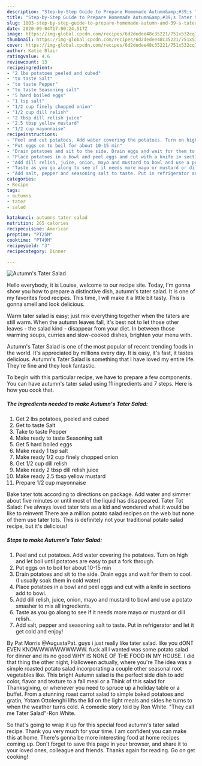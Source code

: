 ```yaml
---
description: "Step-by-Step Guide to Prepare Homemade Autumn&amp;#39;s Tater Salad"
title: "Step-by-Step Guide to Prepare Homemade Autumn&amp;#39;s Tater Salad"
slug: 1803-step-by-step-guide-to-prepare-homemade-autumn-and-39-s-tater-salad
date: 2020-09-04T17:00:24.517Z
image: https://img-global.cpcdn.com/recipes/6d2dedee48c35221/751x532cq70/autumns-tater-salad-recipe-main-photo.jpg
thumbnail: https://img-global.cpcdn.com/recipes/6d2dedee48c35221/751x532cq70/autumns-tater-salad-recipe-main-photo.jpg
cover: https://img-global.cpcdn.com/recipes/6d2dedee48c35221/751x532cq70/autumns-tater-salad-recipe-main-photo.jpg
author: Katie Blair
ratingvalue: 4.6
reviewcount: 13
recipeingredient:
- "2 lbs potatoes peeled and cubed"
- "to taste Salt"
- "to taste Pepper"
- "to taste Seasoning salt"
- "5 hard boiled eggs"
- "1 tsp salt"
- "1/2 cup finely chopped onion"
- "1/2 cup dill relish"
- "2 tbsp dill relish juice"
- "2.5 tbsp yellow mustard"
- "1/2 cup mayonnaise"
recipeinstructions:
- "Peel and cut potatoes. Add water covering the potatoes. Turn on high and let boil until potatoes are easy to put a fork through."
- "Put eggs on to boil for about 10-15 min"
- "Drain potatoes and sit to the side. Drain eggs and wait for them to cool. (I usually soak them in cold water)"
- "Place potatoes in a bowl and peel eggs and cut with a knife in sections add to bowl."
- "Add dill relish, juice, onion, mayo and mustard to bowl and use a potato smasher to mix all ingredients."
- "Taste as you go along to see if it needs more mayo or mustard or dill relish."
- "Add salt, pepper and seasoning salt to taste. Put in refrigerator and let it get cold and enjoy!"
categories:
- Recipe
tags:
- autumns
- tater
- salad

katakunci: autumns tater salad 
nutrition: 265 calories
recipecuisine: American
preptime: "PT25M"
cooktime: "PT49M"
recipeyield: "3"
recipecategory: Dinner

---
```



![Autumn&#39;s Tater Salad](https://img-global.cpcdn.com/recipes/6d2dedee48c35221/751x532cq70/autumns-tater-salad-recipe-main-photo.jpg)

Hello everybody, it is Louise, welcome to our recipe site. Today, I'm gonna show you how to prepare a distinctive dish, autumn&#39;s tater salad. It is one of my favorites food recipes. This time, I will make it a little bit tasty. This is gonna smell and look delicious.

Warm tater salad is easy; just mix everything together when the taters are still warm. When the autumn leaves fall, it&#39;s best not to let those other leaves - the salad kind - disappear from your diet. In between those warming soups, curries and slow-cooked dishes, brighten your menu with.

Autumn&#39;s Tater Salad is one of the most popular of recent trending foods in the world. It's appreciated by millions every day. It is easy, it's fast, it tastes delicious. Autumn&#39;s Tater Salad is something that I have loved my entire life. They're fine and they look fantastic.


To begin with this particular recipe, we have to prepare a few components. You can have autumn&#39;s tater salad using 11 ingredients and 7 steps. Here is how you cook that.

<!--inarticleads1-->

##### The ingredients needed to make Autumn&#39;s Tater Salad:

1. Get 2 lbs potatoes, peeled and cubed
1. Get to taste Salt
1. Take to taste Pepper
1. Make ready to taste Seasoning salt
1. Get 5 hard boiled eggs
1. Make ready 1 tsp salt
1. Make ready 1/2 cup finely chopped onion
1. Get 1/2 cup dill relish
1. Make ready 2 tbsp dill relish juice
1. Make ready 2.5 tbsp yellow mustard
1. Prepare 1/2 cup mayonnaise


Bake tater tots according to directions on package. Add water and simmer about five minutes or until most of the liquid has disappeared. Tater Tot Salad: I&#39;ve always loved tater tots as a kid and wondered what it would be like to reinvent There are a million potato salad recipes on the web but none of them use tater tots. This is definitely not your traditional potato salad recipe, but it&#39;s delicious! 

<!--inarticleads2-->

##### Steps to make Autumn&#39;s Tater Salad:

1. Peel and cut potatoes. Add water covering the potatoes. Turn on high and let boil until potatoes are easy to put a fork through.
1. Put eggs on to boil for about 10-15 min
1. Drain potatoes and sit to the side. Drain eggs and wait for them to cool. (I usually soak them in cold water)
1. Place potatoes in a bowl and peel eggs and cut with a knife in sections add to bowl.
1. Add dill relish, juice, onion, mayo and mustard to bowl and use a potato smasher to mix all ingredients.
1. Taste as you go along to see if it needs more mayo or mustard or dill relish.
1. Add salt, pepper and seasoning salt to taste. Put in refrigerator and let it get cold and enjoy!


By Pat Morris @AugustaPat. guys i just really like tater salad. like you dONT EVEN KNOWWWWWWWWWW. fuck all I wanted was some potato salad for dinner and its no good WHY IS NONE OF THE FOOD IN MY HOUSE. I did that thing the other night, Halloween actually, where you&#39;re The idea was a simple roasted potato salad incorporating a couple other seasonal root vegetables like. This bright Autumn salad is the perfect side dish to add color, flavor and texture to a fall meal or a Think of this salad for Thanksgiving, or whenever you need to spruce up a holiday table or a buffet. From a stunning roast carrot salad to simple baked potatoes and gratin, Yotam Ottolenghi lifts the lid on the light meals and sides he turns to when the weather turns cold. A comedic story told by Ron White. &#34;They call me Tater Salad&#34;-Ron White. 

So that's going to wrap it up for this special food autumn&#39;s tater salad recipe. Thank you very much for your time. I am confident you can make this at home. There's gonna be more interesting food at home recipes coming up. Don't forget to save this page in your browser, and share it to your loved ones, colleague and friends. Thanks again for reading. Go on get cooking!
